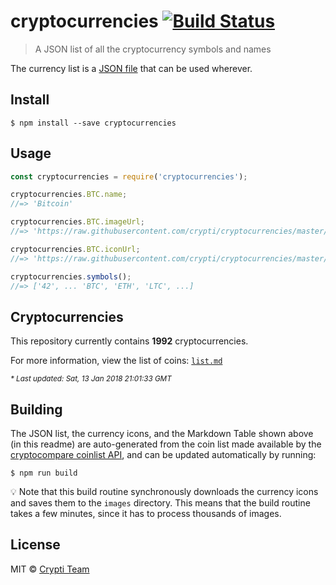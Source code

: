 # cryptocurrencies [![Build Status](https://travis-ci.org/crypti/cryptocurrencies.svg?branch=master)](https://travis-ci.org/crypti/cryptocurrencies)

> A JSON list of all the cryptocurrency symbols and names

The currency list is a [JSON file](cryptocurrencies.json) that can be used wherever.

## Install

```
$ npm install --save cryptocurrencies
```


## Usage

```js
const cryptocurrencies = require('cryptocurrencies');

cryptocurrencies.BTC.name;
//=> 'Bitcoin'

cryptocurrencies.BTC.imageUrl;
//=> 'https://raw.githubusercontent.com/crypti/cryptocurrencies/master/images/BTC.png'

cryptocurrencies.BTC.iconUrl;
//=> 'https://raw.githubusercontent.com/crypti/cryptocurrencies/master/images/BTC-128.png'

cryptocurrencies.symbols();
//=> ['42', ... 'BTC', 'ETH', 'LTC', ...]
```

## Cryptocurrencies
<!-- DO NOT REMOVE THE COMMENTS BELOW, OR EDIT THIS TABLE DIRECTLY. -->
<!-- BEGIN INJECT STATS -->
This repository currently contains **1992** cryptocurrencies.

For more information, view the list of coins: [`list.md`](https://github.com/crypti/cryptocurrencies/blob/master/list.md)


<small><em>* Last updated: Sat, 13 Jan 2018 21:01:33 GMT</em></small><!-- END INJECT STATS -->

## Building

The JSON list, the currency icons, and the Markdown Table shown above (in this readme) are auto-generated
from the coin list made available by the [cryptocompare coinlist API](https://www.cryptocompare.com/api/data/coinlist/),
and can be updated automatically by running:

```
$ npm run build
```

:bulb: Note that this build routine synchronously downloads the currency icons and saves them to the `images` directory. This means
that the build routine takes a few minutes, since it has to process thousands of images.

## License

MIT © [Crypti Team](https://github.com/crypti)
